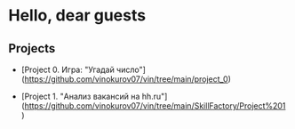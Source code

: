 # Hello, dear guests

## Projects
* [Project 0. Игра: "Угадай число"] (https://github.com/vinokurov07/vin/tree/main/project_0)

* [Project 1. "Анализ вакансий на hh.ru"] (https://github.com/vinokurov07/vin/tree/main/SkillFactory/Project%201)
